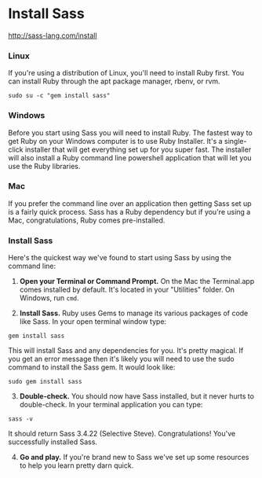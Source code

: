 # Install Sass
http://sass-lang.com/install

### Linux
If you're using a distribution of Linux, you'll need to install Ruby first. You can install Ruby through the apt package manager, rbenv, or rvm.
```
sudo su -c "gem install sass"
```

### Windows
Before you start using Sass you will need to install Ruby. The fastest way to get Ruby on your Windows computer is to use Ruby Installer. It's a single-click installer that will get everything set up for you super fast.
The installer will also install a Ruby command line powershell application that will let you use the Ruby libraries.

### Mac
If you prefer the command line over an application then getting Sass set up is a fairly quick process. Sass has a Ruby dependency but if you're using a Mac, congratulations, Ruby comes pre-installed.

### Install Sass

Here's the quickest way we've found to start using Sass by using the command line:

1. **Open your Terminal or Command Prompt.** On the Mac the Terminal.app comes installed by default. It's located in your "Utilities" folder. On Windows, run `cmd`.

2. **Install Sass.** Ruby uses Gems to manage its various packages of code like Sass. In your open terminal window type:
```
gem install sass
```
This will install Sass and any dependencies for you. It's pretty magical. If you get an error message then it's likely you will need to use the sudo command to install the Sass gem. It would look like:
```
sudo gem install sass
```

3. **Double-check.** You should now have Sass installed, but it never hurts to double-check. In your terminal application you can type:
```
sass -v
```
It should return Sass 3.4.22 (Selective Steve). Congratulations! You've successfully installed Sass.

4. **Go and play.** If you're brand new to Sass we've set up some resources to help you learn pretty darn quick.
